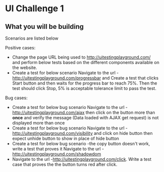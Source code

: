 # UI Challenge 1

## What you will be building

 Scenarios are listed below
  
  Positive cases:
  * Change the page URL being used to http://uitestingplayground.com/ and perform below tests based on the different components available on the website.
  * Create a test for below scenario
    Navigate to the url -http://uitestingplayground.com/progressbar and Create a test that clicks Start button and then waits for the progress bar to reach     75%. Then the test should click Stop, 5% is acceptable tolerance limit to pass the test.
    
  Bug cases: 
  * Create a test for below bug scenario
    Navigate to the url - http://uitestingplayground.com/ajax then click on the button more than **once** and verify the message (Data loaded with AJAX get request) is not displayed more than once
  * Create a test for below bug scenario
    Navigate to the url - http://uitestingplayground.com/visibility and click on hide button then expect unhide button to show in place of hide button
  * Create a test for below bug scenario -the copy button doesn't work, write a test that proves it
    Navigate to the url -http://uitestingplayground.com/shadowdom
  * Navigate to the url -http://uitestingplayground.com/click. Write a test case that proves the the button turns red after click.
    